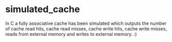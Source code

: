 # simulated_cache
In C  a fully associative cache has been simulated which outputs the number of cache read hits, cache read misses, cache write hits, cache write misses, reads from external memory and writes to external memory. :)
